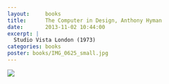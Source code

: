 ```yaml
---
layout:     books
title:      The Computer in Design, Anthony Hyman
date:       2013-11-02 10:44:00
excerpt: |
  Studio Vista London (1973)
categories: books
poster: books/IMG_0625_small.jpg
---
```


<div class="grid_12">
  <img src="{% asset_path books/IMG_0625.jpg %}" />
</div>

